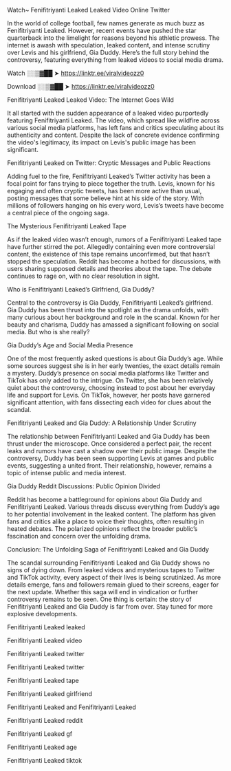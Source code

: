 Watch~ Fenifitriyanti Leaked Leaked Video Online Twitter

In the world of college football, few names generate as much buzz as Fenifitriyanti Leaked. However, recent events have pushed the star quarterback into the limelight for reasons beyond his athletic prowess. The internet is awash with speculation, leaked content, and intense scrutiny over Levis and his girlfriend, Gia Duddy. Here’s the full story behind the controversy, featuring everything from leaked videos to social media drama.

Watch ░░▒▓██ ➤ https://linktr.ee/viralvideozz0

Download ░░▒▓██ ➤ https://linktr.ee/viralvideozz0

Fenifitriyanti Leaked Leaked Video: The Internet Goes Wild

It all started with the sudden appearance of a leaked video purportedly featuring Fenifitriyanti Leaked. The video, which spread like wildfire across various social media platforms, has left fans and critics speculating about its authenticity and content. Despite the lack of concrete evidence confirming the video's legitimacy, its impact on Levis's public image has been significant.

Fenifitriyanti Leaked on Twitter: Cryptic Messages and Public Reactions

Adding fuel to the fire, Fenifitriyanti Leaked’s Twitter activity has been a focal point for fans trying to piece together the truth. Levis, known for his engaging and often cryptic tweets, has been more active than usual, posting messages that some believe hint at his side of the story. With millions of followers hanging on his every word, Levis’s tweets have become a central piece of the ongoing saga.

The Mysterious Fenifitriyanti Leaked Tape

As if the leaked video wasn’t enough, rumors of a Fenifitriyanti Leaked tape have further stirred the pot. Allegedly containing even more controversial content, the existence of this tape remains unconfirmed, but that hasn’t stopped the speculation. Reddit has become a hotbed for discussions, with users sharing supposed details and theories about the tape. The debate continues to rage on, with no clear resolution in sight.

Who is Fenifitriyanti Leaked’s Girlfriend, Gia Duddy?

Central to the controversy is Gia Duddy, Fenifitriyanti Leaked’s girlfriend. Gia Duddy has been thrust into the spotlight as the drama unfolds, with many curious about her background and role in the scandal. Known for her beauty and charisma, Duddy has amassed a significant following on social media. But who is she really?

Gia Duddy’s Age and Social Media Presence

One of the most frequently asked questions is about Gia Duddy’s age. While some sources suggest she is in her early twenties, the exact details remain a mystery. Duddy’s presence on social media platforms like Twitter and TikTok has only added to the intrigue. On Twitter, she has been relatively quiet about the controversy, choosing instead to post about her everyday life and support for Levis. On TikTok, however, her posts have garnered significant attention, with fans dissecting each video for clues about the scandal.

Fenifitriyanti Leaked and Gia Duddy: A Relationship Under Scrutiny

The relationship between Fenifitriyanti Leaked and Gia Duddy has been thrust under the microscope. Once considered a perfect pair, the recent leaks and rumors have cast a shadow over their public image. Despite the controversy, Duddy has been seen supporting Levis at games and public events, suggesting a united front. Their relationship, however, remains a topic of intense public and media interest.

Gia Duddy Reddit Discussions: Public Opinion Divided

Reddit has become a battleground for opinions about Gia Duddy and Fenifitriyanti Leaked. Various threads discuss everything from Duddy’s age to her potential involvement in the leaked content. The platform has given fans and critics alike a place to voice their thoughts, often resulting in heated debates. The polarized opinions reflect the broader public’s fascination and concern over the unfolding drama.

Conclusion: The Unfolding Saga of Fenifitriyanti Leaked and Gia Duddy

The scandal surrounding Fenifitriyanti Leaked and Gia Duddy shows no signs of dying down. From leaked videos and mysterious tapes to Twitter and TikTok activity, every aspect of their lives is being scrutinized. As more details emerge, fans and followers remain glued to their screens, eager for the next update. Whether this saga will end in vindication or further controversy remains to be seen. One thing is certain: the story of Fenifitriyanti Leaked and Gia Duddy is far from over. Stay tuned for more explosive developments.

Fenifitriyanti Leaked leaked

Fenifitriyanti Leaked video

Fenifitriyanti Leaked twitter

Fenifitriyanti Leaked twitter

Fenifitriyanti Leaked tape

Fenifitriyanti Leaked girlfriend

Fenifitriyanti Leaked and Fenifitriyanti Leaked

Fenifitriyanti Leaked reddit

Fenifitriyanti Leaked gf

Fenifitriyanti Leaked age

Fenifitriyanti Leaked tiktok